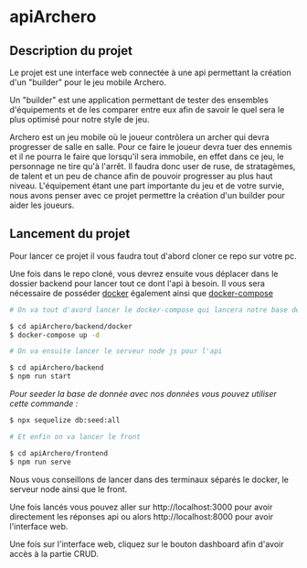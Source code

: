 # apiArchero

## Description du projet

Le projet est une interface web connectée à une api permettant la création d'un "builder" pour le jeu mobile Archero.

Un "builder" est une application permettant de tester des ensembles d'équipements et de les comparer entre eux afin de savoir le quel sera le plus optimisé pour notre style de jeu.

Archero est un jeu mobile où le joueur contrôlera un archer qui devra progresser de salle en salle. Pour ce faire le joueur devra tuer des ennemis et il ne pourra le faire que lorsqu'il sera immobile, en effet dans ce jeu, le personnage ne tire qu'à l'arrêt. Il faudra donc user de ruse, de stratagèmes, de talent et un peu de chance afin de pouvoir progresser au plus haut niveau. L'équipement étant une part importante du jeu et de votre survie, nous avons penser avec ce projet permettre la création d'un builder pour aider les joueurs.

## Lancement du projet

Pour lancer ce projet il vous faudra tout d'abord cloner ce repo sur votre pc.

Une fois dans le repo cloné, vous devrez ensuite vous déplacer dans le dossier backend pour lancer tout ce dont l'api à besoin.
Il vous sera nécessaire de posséder [docker](https://docs.docker.com/engine/install/ubuntu/) également ainsi que [docker-compose](https://docs.docker.com/compose/install/)

```bash
# On va tout d'avord lancer le docker-compose qui lancera notre base de donnée ainsi qu'un phpmyadmin

$ cd apiArchero/backend/docker
$ docker-compose up -d
```

```bash
# On va ensuite lancer le serveur node js pour l'api

$ cd apiArchero/backend
$ npm run start

```

*Pour seeder la base de donnée avec nos données vous pouvez utiliser cette commande :*

```bash
$ npx sequelize db:seed:all
``` 

```bash
# Et enfin on va lancer le front

$ cd apiArchero/frontend
$ npm run serve
```

Nous vous conseillons de lancer dans des terminaux séparés le docker, le serveur node ainsi que le front.

Une fois lancés vous pouvez aller sur http://localhost:3000 pour avoir directement les réponses api ou alors http://localhost:8000 pour avoir l'interface web.

Une fois sur l'interface web, cliquez sur le bouton dashboard afin d'avoir accès à la partie CRUD.